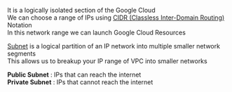 It is a logically isolated section of the Google Cloud  
We can choose a range of IPs using [CIDR (Classless Inter-Domain Routing)](../../../Networking/TCP-IP%20Layers/3%20-%20Network%20(Internet%20Layer)%20Protocols/CIDR%20(Classless%20Inter-Domain%20Routing).md) Notation  
In this network range we can launch Google Cloud Resources

[Subnet](../../../Networking/TCP-IP%20Layers/3%20-%20Network%20%28Internet%20Layer%29%20Protocols/Subnetting.md) is a logical partition of an IP network into multiple smaller network segments  
This allows us to breakup your IP range of VPC into smaller networks

**Public Subnet** : IPs that can reach the internet  
**Private Subnet** : IPs that cannot reach the internet
